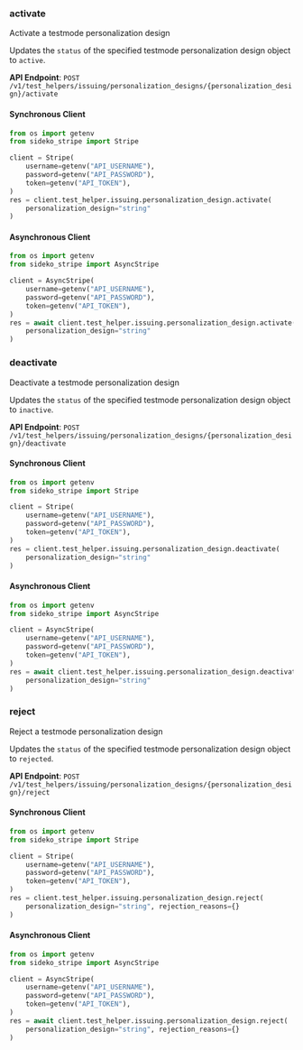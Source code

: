 
### activate <a name="activate"></a>
Activate a testmode personalization design

<p>Updates the <code>status</code> of the specified testmode personalization design object to <code>active</code>.</p>

**API Endpoint**: `POST /v1/test_helpers/issuing/personalization_designs/{personalization_design}/activate`

#### Synchronous Client

```python
from os import getenv
from sideko_stripe import Stripe

client = Stripe(
    username=getenv("API_USERNAME"),
    password=getenv("API_PASSWORD"),
    token=getenv("API_TOKEN"),
)
res = client.test_helper.issuing.personalization_design.activate(
    personalization_design="string"
)
```

#### Asynchronous Client

```python
from os import getenv
from sideko_stripe import AsyncStripe

client = AsyncStripe(
    username=getenv("API_USERNAME"),
    password=getenv("API_PASSWORD"),
    token=getenv("API_TOKEN"),
)
res = await client.test_helper.issuing.personalization_design.activate(
    personalization_design="string"
)
```

### deactivate <a name="deactivate"></a>
Deactivate a testmode personalization design

<p>Updates the <code>status</code> of the specified testmode personalization design object to <code>inactive</code>.</p>

**API Endpoint**: `POST /v1/test_helpers/issuing/personalization_designs/{personalization_design}/deactivate`

#### Synchronous Client

```python
from os import getenv
from sideko_stripe import Stripe

client = Stripe(
    username=getenv("API_USERNAME"),
    password=getenv("API_PASSWORD"),
    token=getenv("API_TOKEN"),
)
res = client.test_helper.issuing.personalization_design.deactivate(
    personalization_design="string"
)
```

#### Asynchronous Client

```python
from os import getenv
from sideko_stripe import AsyncStripe

client = AsyncStripe(
    username=getenv("API_USERNAME"),
    password=getenv("API_PASSWORD"),
    token=getenv("API_TOKEN"),
)
res = await client.test_helper.issuing.personalization_design.deactivate(
    personalization_design="string"
)
```

### reject <a name="reject"></a>
Reject a testmode personalization design

<p>Updates the <code>status</code> of the specified testmode personalization design object to <code>rejected</code>.</p>

**API Endpoint**: `POST /v1/test_helpers/issuing/personalization_designs/{personalization_design}/reject`

#### Synchronous Client

```python
from os import getenv
from sideko_stripe import Stripe

client = Stripe(
    username=getenv("API_USERNAME"),
    password=getenv("API_PASSWORD"),
    token=getenv("API_TOKEN"),
)
res = client.test_helper.issuing.personalization_design.reject(
    personalization_design="string", rejection_reasons={}
)
```

#### Asynchronous Client

```python
from os import getenv
from sideko_stripe import AsyncStripe

client = AsyncStripe(
    username=getenv("API_USERNAME"),
    password=getenv("API_PASSWORD"),
    token=getenv("API_TOKEN"),
)
res = await client.test_helper.issuing.personalization_design.reject(
    personalization_design="string", rejection_reasons={}
)
```
